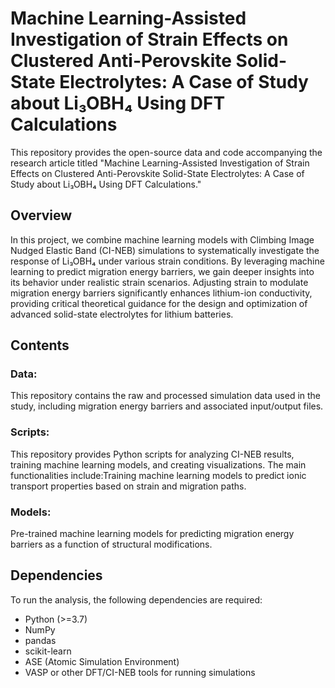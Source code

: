 # **Machine Learning-Assisted Investigation of Strain Effects on Clustered Anti-Perovskite Solid-State Electrolytes: A Case of Study about Li₃OBH₄ Using DFT Calculations**

This repository provides the open-source data and code accompanying the research article titled "Machine Learning-Assisted Investigation of Strain Effects on Clustered Anti-Perovskite Solid-State Electrolytes: A Case of Study about Li₃OBH₄ Using DFT Calculations."

## **Overview**
In this project, we combine machine learning models with Climbing Image Nudged Elastic Band (CI-NEB) simulations to systematically investigate the response of Li₃OBH₄ under various strain conditions. By leveraging machine learning to predict migration energy barriers, we gain deeper insights into its behavior under realistic strain scenarios. Adjusting strain to modulate migration energy barriers significantly enhances lithium-ion conductivity, providing critical theoretical guidance for the design and optimization of advanced solid-state electrolytes for lithium batteries.

## **Contents**
### **Data:**
This repository contains the raw and processed simulation data used in the study, including migration energy barriers and associated input/output files.

### **Scripts:**
This repository provides Python scripts for analyzing CI-NEB results, training machine learning models, and creating visualizations. The main functionalities include:Training machine learning models to predict ionic transport properties based on strain and migration paths.

### **Models:**
Pre-trained machine learning models for predicting migration energy barriers as a function of structural modifications.

## **Dependencies**
To run the analysis, the following dependencies are required:

- Python (>=3.7)
- NumPy
- pandas
- scikit-learn
- ASE (Atomic Simulation Environment)
- VASP or other DFT/CI-NEB tools for running simulations